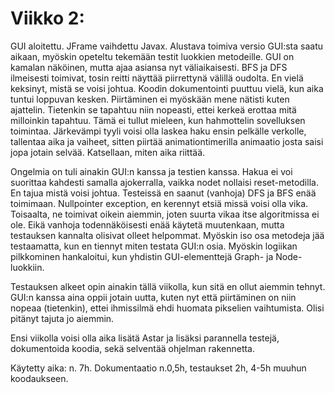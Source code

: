 # Viikko 2:

GUI aloitettu. JFrame vaihdettu Javax. Alustava toimiva versio GUI:sta saatu aikaan, myöskin opeteltu tekemään testit luokkien
metodeille. GUI on kamalan näköinen, mutta ajaa asiansa nyt väliaikaisesti. BFS ja DFS ilmeisesti toimivat, tosin reitti
näyttää piirrettynä välillä oudolta. En vielä keksinyt, mistä se voisi johtua. Koodin dokumentointi puuttuu vielä, kun aika
tuntui loppuvan kesken. Piirtäminen ei myöskään mene nätisti kuten ajattelin. Tietenkin se tapahtuu niin nopeasti, ettei
kerkeä erottaa mitä milloinkin tapahtuu. Tämä ei tullut mieleen, kun hahmottelin sovelluksen toimintaa. Järkevämpi tyyli voisi
olla laskea haku ensin pelkälle verkolle, tallentaa aika ja vaiheet, sitten piirtää animationtimerilla animaatio josta saisi
jopa jotain selvää. Katsellaan, miten aika riittää.

Ongelmia on tuli ainakin GUI:n kanssa ja testien kanssa. Hakua ei voi suorittaa kahdesti samalla ajokerralla, vaikka nodet
nollaisi reset-metodilla. En tajua mistä voisi johtua. Testeissä en saanut (vanhoja) DFS ja BFS enää toimimaan. Nullpointer
exception, en kerennyt etsiä missä voisi olla vika. Toisaalta, ne toimivat oikein aiemmin, joten suurta vikaa itse algoritmissa
ei ole. Eikä vanhoja todennäköisesti enää käytetä muutenkaan, mutta testauksen kannalta olisivat olleet helpommat. Myöskin
iso osa metodeja jää testaamatta, kun en tiennyt miten testata GUI:n osia. Myöskin logiikan pilkkominen hankaloitui, kun
yhdistin GUI-elementtejä Graph- ja Node- luokkiin.

Testauksen alkeet opin ainakin tällä viikolla, kun sitä en ollut aiemmin tehnyt. GUI:n kanssa aina oppii jotain uutta, kuten nyt
että piirtäminen on niin nopeaa (tietenkin), ettei ihmissilmä ehdi huomata pikselien vaihtumista. Olisi pitänyt tajuta jo aiemmin.

Ensi viikolla voisi olla aika lisätä Astar ja lisäksi parannella testejä, dokumentoida koodia, sekä selventää ohjelman rakennetta.

Käytetty aika: n. 7h. Dokumentaatio n.0,5h, testaukset 2h, 4-5h muuhun koodaukseen.
